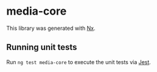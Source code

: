 # media-core

This library was generated with [Nx](https://nx.dev).

## Running unit tests

Run `ng test media-core` to execute the unit tests via [Jest](https://jestjs.io).

